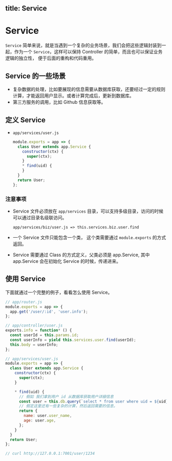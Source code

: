 title: Service
---

# Service
`Service` 简单来说，就是当遇到一个复杂的业务场景，我们会把这些逻辑封装到一起，作为一个 `Service`，这样可以保持 Controller 的简单，而且也可以保证业务逻辑的独立性， 便于后面的重构和代码重用。

## Service 的一些场景

- 复杂数据的处理，比如要展现的信息需要从数据库获取，还要经过一定的规则计算，才能返回用户显示。或者计算完成后，更新到数据库。
- 第三方服务的调用，比如 Github 信息获取等。

## 定义 Service

- `app/services/user.js`

  ```js
  module.exports = app => {
    class User extends app.Service {
      constructor(ctx) {
        super(ctx);
      }
      * find(uid) {
      }
    }
    return User;
  };
  ```

### 注意事项
- Service 文件必须放在 `app/services` 目录，可以支持多级目录，访问的时候可以通过目录名级联访问。

  ```
  app/services/biz/user.js => this.services.biz.user.find
  ```

- 一个 Service 文件只能包含一个类， 这个类需要通过 `module.exports` 的方式返回。
- Service 需要通过 Class 的方式定义，父类必须是 app.Service, 其中 app.Service 会在初始化 Service 的时候，传递进来。

## 使用 Service

下面就通过一个完整的例子，看看怎么使用 Service。

```js
// app/router.js
module.exports = app => {
  app.get('/user/:id', 'user.info');
};

// app/controller/user.js
exports.info = function* () {
  const userId = this.params.id;
  const userInfo = yield this.services.user.find(userId);
  this.body = userInfo;
};

// app/services/user.js
module.exports = app => {
  class User extends app.Service {
    constructor(ctx) {
      super(ctx);
    }

    * find(uid) {
      // 假如 我们拿到用户 id 从数据库获取用户详细信息
      const user = this.db.query(`select * from user where uid = ${uid}`);
      // 假定这里还有一些复杂的计算，然后返回需要的信息。
      return {
        name: user.user_name,
        age: user.age,
      };
    }
  }
  return User;
};

// curl http://127.0.0.1:7001/user/1234
```
